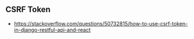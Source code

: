 ## CSRF Token
- https://stackoverflow.com/questions/50732815/how-to-use-csrf-token-in-django-restful-api-and-react